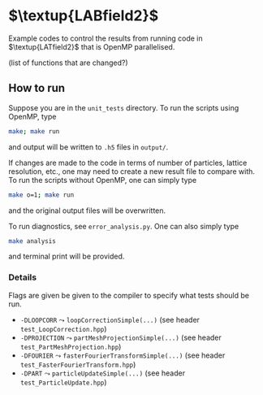 # $\textup{LABfield2}$

Example codes to control the results from running code in $\textup{LATfield2}$ that is OpenMP parallelised.

(list of functions that are changed?)

## How to run
Suppose you are in the `unit_tests` directory.
To run the scripts using OpenMP, type
```bash
make; make run
```
and output will be written to `.h5` files in `output/`. 

If changes are made to the code in terms of number of particles, lattice resolution, etc., one may need to create a new result file to compare with. To run the scripts without OpenMP, one can simply type
```bash
make o=1; make run
```
and the original output files will be overwritten.

To run diagnostics, see `error_analysis.py`. One can also simply type
```bash
make analysis
```
and terminal print will be provided.

### Details
Flags are given be given to the compiler to specify what tests should be run.
- `-DLOOPCORR` $\leadsto$ `loopCorrectionSimple(...)` (see header `test_LoopCorrection.hpp`)
- `-DPROJECTION` $\leadsto$ `partMeshProjectionSimple(...)` (see header `test_PartMeshProjection.hpp`)
- `-DFOURIER` $\leadsto$ `fasterFourierTransformSimple(...)` (see header `test_FasterFourierTransform.hpp`)
- `-DPART` $\leadsto$ `particleUpdateSimple(...)` (see header `test_ParticleUpdate.hpp`)


<!-- 

---
---
---
---
---
# $\textup{LABfield2}$
Boilerplate examples and unit tests for investigating performance of $\textup{LATfield2}$.

---

># TODO:
>- [x] Find a simple way of saving the parameters (`dim`, `npts` etc.) that was used to get the output?
>- [x] Find appropriate simulation parameters and parallel grid for automatically running tests (these can quite easily be changed)
>- [ ] Focus on the timing of each separate process (function call), rather than the runtime for the whole example
>- [ ] Deal with the issue that the reference data (`unit_tests/**/org_output.h5`) are way too large for git 
>   - maybe simply save samples in a tarball? 
>   - be ok that they will be saved locally?
>   - only save & compare slices of (or coarse-gridded) cubes? (I think this is a good option)
>- [ ] Mind the type of computer that is used -- find a way to be consistent about this
>- [ ] Hybrid programming: Masteronly approach (vector mode) ? or tasking (funneled or multithreaded)?


---

# Unit tests
We provide a number of unit tests for evaluating the performance (enhancement) of different parts of $\textup{LATfield2}$. Each test represent a boilerplate example of some computation, placed in folders in `unit_tests/`. The results of said computation are to be saved (`fresh_output.h5`) and compared with the corresponding results (`org_output.h5`). The latter contains results produced with $\textup{LATfield2}$ _before_ any changes are made.[^1]

[^1]: I.e. prior to 26/06/23.

Note that each example (unit) includes several function calls (computations) to $\textup{LATfield2}$. A part of the result is saved and compared to the original result to make sure the changes do not alter the calculations.

>Efficiency for a computation with $n$ compute processes and execution time $T$ is $\mathcal{E}(n)=\frac{n_{\mathrm{ref}} T_{\mathrm{ref}}}{nT}$, where $n_{\mathrm{ref}}$ is the number of processes used in the original simulation and $T_{\mathrm{ref}}$ is the original simulation time. We primarily use $n_{\mathrm{ref}}=64$. 


## **(a)** Field manipulation
> look-up folder: `unit_tests/field_manipulation/`

The boilerplate example is that of a linear combination between two fields. 


## **(b)** Execution of fast Fourier transform
> look-up folder: `unit_tests/fft_execution/`



## **(c)** Particle-mesh projection
> look-up folder: `unit_tests/particle_mesh_projection/`


# notes:
- Remember to think of race conditions!! Should maybe our code check whether we are in the danger zone or not?
- Performance enhancement & reduction in mem.  footprint -->
